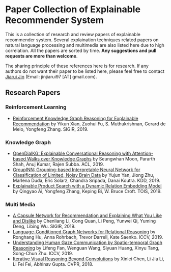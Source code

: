 # Paper Collection of Explainable Recommender System

This is a collection of research and review papers of explainable recommender system. Several explaination techniques related papers on natural language processing and multimedia are also listed here due to high correlation. All the papers are sorted by time. **Any suggestions and pull requests are more than welcome**.

The sharing principle of these references here is for research. If any authors do not want their paper to be listed here, please feel free to contact [Jiarui Jin](http://Jinjiarui.github.io/) (Email: jinjiarui97 [AT] gmail.com).


## Research Papers
### Reinforcement Learning
* [Reinforcement Knowledge Graph Reasoning for Explainable Recommendation](https://arxiv.org/pdf/1906.05237.pdf) by Yikun Xian, Zuohui Fu, S. Muthukrishnan, Gerard de Melo, Yongfeng Zhang. SIGIR, 2019.

### Knowledge Graph
* [OpenDialKG: Explainable Conversational Reasoning with Attention-based Walks over Knowledge Graphs](https://pdfs.semanticscholar.org/0d3c/68c207fc83fb402b7217811af22066300fc9.pdf?_ga=2.58923757.1775044534.1568697065-1630798717.1565226991) by Seungwhan Moon, Pararth Shah, Anuj Kumar, Rajen Subba. ACL, 2019.
* [GroupINN: Grouping-based Interpretable Neural Network for Classification of Limited, Noisy Brain Data](http://delivery.acm.org/10.1145/3340000/3330921/p772-yan.pdf?ip=45.79.4.131&id=3330921&acc=OPENTOC&key=4D4702B0C3E38B35%2E4D4702B0C3E38B35%2E4D4702B0C3E38B35%2E9F04A3A78F7D3B8D&__acm__=1568741652_68d62ec872041c2d1a93764b49b1122b) by Yujun Yan, Jiong Zhu, Marlena Duda, Eric Solarz, Chandra Sripada, Danai Koutra. KDD, 2019.
* [Explainable Product Search with a Dynamic Relation Embedding Model](https://arxiv.org/pdf/1909.07212.pdf) by Qingyao Ai, Yongfeng Zhang, Keping Bi, W. Bruce Croft. TOIS, 2019.

### Multi Media
* [A Capsule Network for Recommendation and Explaining What You Like and Dislike](https://arxiv.org/pdf/1907.00687.pdf) by Chenliang Li, Cong Quan, Li Peng, Yunwei Qi, Yuming Deng, Libing Wu. SIGIR, 2019.
* [Language-Conditioned Graph Networks for Relational Reasoning](https://arxiv.org/pdf/1905.04405.pdf) by Ronghang Hu, Anna Rohrbach, Trevor Darrell, Kate Saenko. ICCV, 2019.
* [Understanding Human Gaze Communication by Spatio-temporal Graph Reasoning](https://arxiv.org/pdf/1909.02144.pdf) by Lifeng Fan, Wenguan Wang, Siyuan Huang, Xinyu Tang, Song-Chun Zhu. ICCV, 2019.
* [Iterative Visual Reasoning Beyond Convolutions](http://openaccess.thecvf.com/content_cvpr_2018/papers/Chen_Iterative_Visual_Reasoning_CVPR_2018_paper.pdf) by Xinlei Chen, Li Jia Li, Li Fei Fei, Abhinav Gupta. CVPR, 2018.